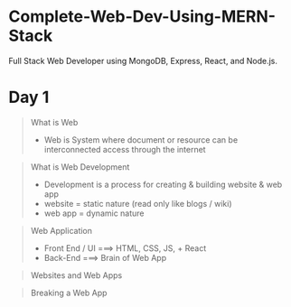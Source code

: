 # Complete-Web-Dev-Using-MERN-Stack
Full Stack Web Developer using MongoDB, Express, React, and Node.js.

# Day 1
> What is Web
>* Web is System where document or resource can be interconnected  access through the internet

> What is Web Development
>* Development is a process for creating & building website & web app
>* website = static nature (read only like blogs / wiki)
>* web app = dynamic nature

> Web Application
>* Front End / UI ===> HTML, CSS, JS, + React
>* Back-End ===> Brain of Web App

> Websites and Web Apps

> Breaking a Web App

